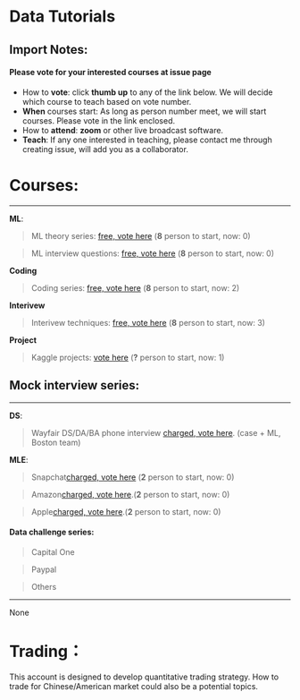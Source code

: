# Data Tutorials

## Import Notes:
#### Please **vote** for your interested courses at issue page

* How to **vote**: click **thumb up** to any of the link below. We will decide which course to teach based on vote number.
* **When** courses start: As long as person number meet, we will start courses. Please vote in the link enclosed.
* How to **attend**: **zoom** or other live broadcast software.
* **Teach**: If any one interested in teaching, please contact me through creating issue, will add you as a collaborator.

# Courses: 
--------
**ML**:

>  ML theory series: [free, vote here](https://github.com/Hexgram/tutorials/issues/1) (**8** person to start, now: 0)

>  ML interview questions: [free, vote here](https://github.com/Hexgram/tutorials/issues/4) (**8** person to start, now: 0)

**Coding**

>  Coding series: [free, vote here](https://github.com/Hexgram/tutorials/issues/2) (**8** person to start, now: 2)

**Interivew**

>  Interivew techniques: [free, vote here](https://github.com/Hexgram/tutorials/issues/3) (**8** person to start, now: 3)

**Project**

> Kaggle projects: [vote here](https://github.com/Hexgram/tutorials/issues/8) (**?** person to start, now: 1)

## Mock interview series:
-----
**DS**:

>  Wayfair DS/DA/BA phone interview [charged, vote here](). (case + ML, Boston team) 

**MLE**: 

> Snapchat[charged, vote here]() (**2** person to start, now: 0)

>  Amazon[charged, vote here](https://github.com/Hexgram/tutorials/issues/7).(**2** person to start, now: 0)

>  Apple[charged, vote here](https://github.com/Hexgram/tutorials/issues/6).(**2** person to start, now: 0)



#### Data challenge series:
> Capital One

> Paypal

> Others

-----

None


# Trading：

This account is designed to develop quantitative trading strategy. How to trade for Chinese/American market could also be a potential topics.

